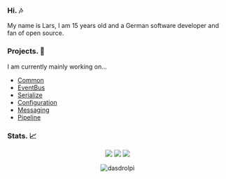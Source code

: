 ### Hi. 🎶
My name is Lars, I am 15 years old and a German software developer and fan of open source.

### Projects. 🔭
I am currently mainly working on...
  - [Common](https://github.com/NatroxMC/Common/) 
  - [EventBus](https://github.com/NatroxMC/EventBus/) 
  - [Serialize](https://github.com/NatroxMC/Serialize/)
  - [Configuration](https://github.com/NatroxMC/Configuration/)
  - [Messaging](https://github.com/NatroxMC/Messaging/)
  - [Pipeline](https://github.com/NatroxMC/Pipeline/) 

### Stats. 📈
<p align="center">
  <img src = "https://github-readme-stats.vercel.app/api?username=dasdrolpi&show_icons=true&count_private=true&theme=algolia&hide_border=true&hide=issues&bg_color=00000000">
  <img src = "https://github-readme-stats.vercel.app/api/top-langs/?username=dasdrolpi&layout=compact&hide_border=true&theme=algolia&bg_color=00000000&langs_count=6&count_private=true">

  <img src = "https://github-readme-streak-stats.herokuapp.com?user=dasdrolpi&theme=algolia&hide_border=true&background=FFFFFF00&count_private=true">
</p>

<p align="center"> <img src="https://activity-graph.herokuapp.com/graph?username=dasdrolpi&theme=react-dark" alt="dasdrolpi" /> </p>
